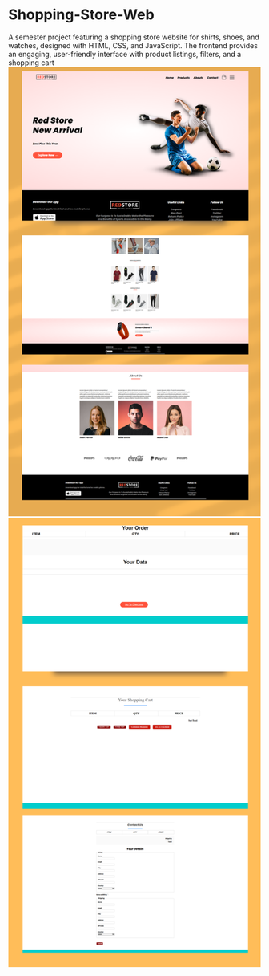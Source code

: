 # Shopping-Store-Web
A semester project featuring a shopping store website for shirts, shoes, and watches, designed with HTML, CSS, and JavaScript. The frontend provides an engaging, user-friendly interface with product listings, filters, and a shopping cart
![Demo](https://github.com/zainasif123/Shopping-Store-Web/blob/main/images/1.png)
![Demo](https://github.com/zainasif123/Shopping-Store-Web/blob/main/images/2.png)
